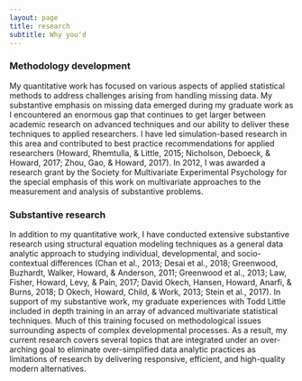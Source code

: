 ```yaml
---
layout: page
title: research
subtitle: Why you'd 
---
```


### Methodology development  
My quantitative work has focused on various aspects of applied statistical methods to address challenges arising from handling missing data. My substantive emphasis on missing data emerged during my graduate work as I encountered an enormous gap that continues to get larger between academic research on advanced techniques and our ability to deliver these techniques to applied researchers. I have led simulation-based research in this area and contributed to best practice recommendations for applied researchers (Howard, Rhemtulla, & Little, 2015; Nicholson, Deboeck, & Howard, 2017; Zhou, Gao, & Howard, 2017). In 2012, I was awarded a research grant by the Society for Multivariate Experimental Psychology for the special emphasis of this work on multivariate approaches to the measurement and analysis of substantive problems.
### Substantive research  
In addition to my quantitative work, I have conducted extensive substantive research using structural equation modeling techniques as a general data analytic approach to studying individual, developmental, and socio-contextual differences (Chan et al., 2013; Desai et al., 2018; Greenwood, Buzhardt, Walker, Howard, & Anderson, 2011; Greenwood et al., 2013; Law, Fisher, Howard, Levy, & Pain, 2017; David Okech, Hansen, Howard, Anarfi, & Burns, 2018; D Okech, Howard, Child, & Work, 2013; Stein et al., 2017). In support of my substantive work, my graduate experiences with Todd Little included in depth training in an array of advanced multivariate statistical techniques. Much of this training focused on methodological issues surrounding aspects of complex developmental processes. As a result, my current research covers several topics that are integrated under an over-arching goal to eliminate over-simplified data analytic practices as limitations of research by delivering responsive, efficient, and high-quality modern alternatives.  
